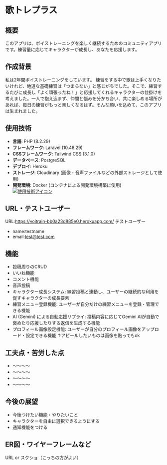 # 歌トレプラス

## 概要
このアプリは、ボイストレーニングを楽しく継続するためのコミュニティアプリです。練習量に応じてキャラクターが成長し、あなたを応援します。

## 作成背景
私は2年間ボイストレーニングをしています。
練習をする中で歌は上手くなりたいけれど、地道な基礎練習は「つまらない」と感じがちでした。そこで、練習するたびに成長し「よく頑張ったね！」と応援してくれるキャラクターの仕掛けを考えました。一人で抱え込まず、仲間と悩みを分かち合い、共に楽しめる場所があれば、毎日の練習がもっと楽しくなるはず。そんな願いを込めて、このアプリは生まれました。

## 使用技術
- **言語**: PHP (8.2.29)
- **フレームワーク**: Laravel (10.48.29)
- **CSSフレームワーク**: Tailwind CSS (3.1.0)
- **データベース**: PostgreSQL
- **デプロイ**: Heroku
- **ストレージ**: Cloudinary (画像・音声ファイルなどの外部ストレージとして使用)
- **開発環境**: Docker (コンテナによる開発環境構築に使用)
[![使用技術アイコン](https://skillicons.dev/icons?i=php,laravel,tailwind,heroku,docker)](https://skillicons.dev)

## URL・テストユーザー
URL:https://voitrain-bb0a23d885e0.herokuapp.com/
テストユーザー
- name:testname
- email:test@test.com
## 機能
- 投稿周りのCRUD
- いいね機能
- コメント機能
- 音声投稿
- キャラクター成長システム: 練習投稿と連動し、ユーザーの継続的な利用を促すキャラクターの成長要素
- 練習メニュー登録機能: ユーザーが自分だけの練習メニューを登録・管理できる機能
- AI (Gemini) による自動応援リプライ: 投稿内容に応じてGemini AIが自動で褒めたり応援したりする返信を生成する機能
- プロフィール画像設定機能: ユーザーが自分のプロフィール画像をアップロード・設定できる機能
↑アピールしたいものは画像を貼ってもok
## 工夫点・苦労した点
- 〜〜〜〜
- 〜〜〜〜
- 〜〜〜〜
- 〜〜〜〜
## 今後の展望
- 今後つけたい機能・やりたいこと
- キャラクターを自由に選択できるようにする
- 通知機能をつける
## ER図・ワイヤーフレームなど
URL or スクショ（こっちの方がよい）